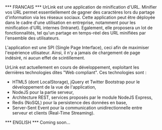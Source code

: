*** FRANCAIS ***
UrLink est une application de minification d'URL.
Minifier vos URL permet essentiellement de gagner des caractères lors du partage d'information via les réseaux sociaux.
Cette application peut être déployée dans le cadre d'une
utilisation en entreprise, notamment pour les minification d'URL internes (Intranet). Egalement, elle proposera un lot
de fonctionnalités, tel qu'un partage en temps-réel des URL minifiées par l'ensemble des utilisateurs.

L'application est une SPI (Single Page Interface), ceci afin de maximiser l'expérience utlisateur. Ainsi, il n'y a
jamais de chargement de page indésiré, ni aucun effet de scintillement.

UrLink est actuellement en cours de développement, exploitant les dernières technologies dites "Web compliant".
Ces technologies sont :
- HTML5 (dont LocalStorage), jQuery et Twitter Bootstrap pour le développement de la vue de l'application,
- NodeJS pour la partie serveur,
- Architecture REST, services proposés par le module NodeJS Express,
- Redis (NoSQL) pour la persistence des données en base,
- Server-Sent Event pour la communication unidirectionnelle entre serveur et clients (Real-Time Streaming).

*** ENGLISH ***
Coming soon...